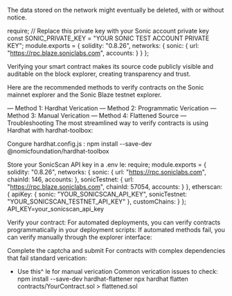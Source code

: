The data stored on the network might eventually be deleted, with or without notice.

require; // Replace this private key with your Sonic account private key const SONIC_PRIVATE_KEY = "YOUR SONIC TEST ACCOUNT PRIVATE KEY"; module.exports = { solidity: "0.8.26", networks: { sonic: { url: "https://rpc.blaze.soniclabs.com", accounts: } } };

Verifying your smart contract makes its source code publicly visible and auditable on the block explorer, creating transparency and trust.

Here are the recommended methods to verify contracts on the Sonic mainnet explorer and the Sonic Blaze testnet explorer.

— Method 1: Hardhat Veri cation — Method 2: Programmatic Veri cation — Method 3: Manual Veri cation — Method 4: Flattened Source — Troubleshooting The most streamlined way to verify contracts is using Hardhat with hardhat-toolbox:

Con gure hardhat.config.js : npm install --save-dev @nomicfoundation/hardhat-toolbox

Store your SonicScan API key in a .env  le: require; module.exports = { solidity: "0.8.26", networks: { sonic: { url: "https://rpc.soniclabs.com", chainId: 146, accounts: }, sonicTestnet: { url: "https://rpc.blaze.soniclabs.com", chainId: 57054, accounts: } }, etherscan: { apiKey: { sonic: "YOUR_SONICSCAN_API_KEY", sonicTestnet: "YOUR_SONICSCAN_TESTNET_API_KEY" }, customChains: } }; API_KEY=your_sonicscan_api_key

Verify your contract: For automated deployments, you can verify contracts programmatically in your deployment scripts: If automated methods fail, you can verify manually through the explorer interface:

Complete the captcha and submit For contracts with complex dependencies that fail standard veri cation:

- Use this^  le for manual veri cation Common veri cation issues to check: npm install --save-dev hardhat-flattener npx hardhat flatten contracts/YourContract.sol > flattened.sol